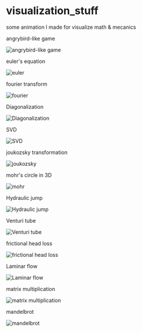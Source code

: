 # visualization_stuff
some animation I made for visualize math &amp; mecanics

angrybird-like game

![angrybird-like game](angrybird.gif)

euler's equation

![euler](euler.gif)

fourier transform

![fourier](fourier.gif)

Diagonalization

![Diagonalization](Diagonal.gif)

SVD

![SVD](SVD.gif)

joukozsky transformation

![joukozsky](joukozsky.gif)

mohr's circle in 3D

![mohr](mohr.gif)

Hydraulic jump

![Hydraulic jump](water1.gif)

Venturi tube

![Venturi tube](water2.gif)

frictional head loss

![frictional head loss](water3.gif)

Laminar flow

![Laminar flow](water4.gif)

matrix multiplication

![matrix multiplication](matrix.jpg)

mandelbrot

![mandelbrot](mandelbrot.jpg)

